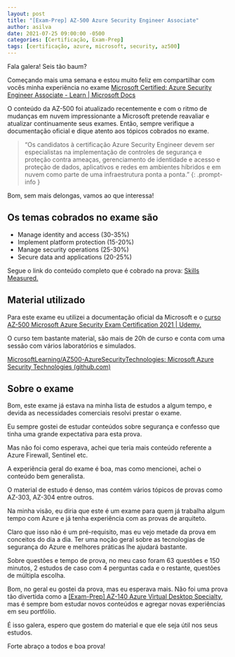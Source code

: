 ```yaml
---
layout: post
title: "[Exam-Prep] AZ-500 Azure Security Engineer Associate"
author: asilva
date: 2021-07-25 09:00:00 -0500
categories: [Certificação, Exam-Prep]
tags: [certificação, azure, microsoft, security, az500]
---
```


Fala galera! Seis tão baum?

Começando mais uma semana e estou muito feliz em compartilhar com vocês minha experiência no exame <a href="https://query.prod.cms.rt.microsoft.com/cms/api/am/binary/RE3VC70" target="_blank">Microsoft Certified: Azure Security Engineer Associate - Learn | Microsoft Docs</a> 

O conteúdo da AZ-500 foi atualizado recentemente e com o ritmo de mudanças em nuvem impressionante a Microsoft pretende reavaliar e atualizar continuamente seus exames. Então, sempre verifique a documentação oficial e dique atento aos tópicos cobrados no exame.

> “Os candidatos à certificação Azure Security Engineer devem ser especialistas na implementação de controles de segurança e proteção contra ameaças, gerenciamento de identidade e acesso e proteção de dados, aplicativos e redes em ambientes híbridos e em nuvem como parte de uma infraestrutura ponta a ponta.”
{: .prompt-info }

Bom, sem mais delongas, vamos ao que interessa!

## **Os temas cobrados no exame são**

* Manage identity and access (30-35%)
* Implement platform protection (15-20%)
* Manage security operations (25-30%)
* Secure data and applications (20-25%)

Segue o link do conteúdo completo que é cobrado na prova: <a href="https://query.prod.cms.rt.microsoft.com/cms/api/am/binary/RE3VC70" target="_blank">Skills Measured.</a> 

## **Material utilizado**

Para este exame eu utilizei a documentação oficial da Microsoft e o <a href="https://www.udemy.com/course/exam-azure-2/" target="_blank">curso AZ-500 Microsoft Azure Security Exam Certification 2021 | Udemy.</a> 

O curso tem bastante material, são mais de 20h de curso e conta com uma sessão com vários laboratórios e simulados.

<a href="https://github.com/MicrosoftLearning/AZ500-AzureSecurityTechnologies" target="_blank"> MicrosoftLearning/AZ500-AzureSecurityTechnologies: Microsoft Azure Security Technologies (github.com)</a> 

## **Sobre o exame**

Bom, este exame já estava na minha lista de estudos a algum tempo, e devida as necessidades comerciais resolvi prestar o exame.

Eu sempre gostei de estudar conteúdos sobre segurança e confesso que tinha uma grande expectativa para esta prova.

Mas não foi como esperava, achei que teria mais conteúdo referente a Azure Firewall, Sentinel etc.

A experiência geral do exame é boa, mas como mencionei, achei o conteúdo bem generalista.

O material de estudo é denso, mas contém vários tópicos de provas como AZ-303, AZ-304 entre outros.

Na minha visão, eu diria que este é um exame para quem já trabalha algum tempo com Azure e já tenha experiência com as provas de arquiteto.

Claro que isso não é um pré-requisito, mas eu vejo metade da prova em conceitos do dia a dia. Ter uma noção geral sobre as tecnologias de segurança do Azure e melhores práticas lhe ajudará bastante.

Sobre questões e tempo de prova, no meu caso foram 63 questões e 150 minutos, 2 estudos de caso com 4 perguntas cada e o restante, questões de múltipla escolha.

Bom, no geral eu gostei da prova, mas eu esperava mais. Não foi uma prova tão divertida como a [[Exam-Prep] AZ-140 Azure Virtual Desktop Specialty](https://www.unicast.com.br/posts/exam-prep-az-140-azure-virtual-desktop-specialty/), mas é sempre bom estudar novos conteúdos e agregar novas experiências em seu portfólio.

É isso galera, espero que gostem do material e que ele seja útil nos seus estudos.

Forte abraço a todos e boa prova!